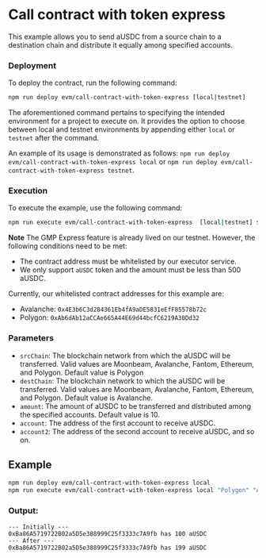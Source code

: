 # Call contract with token express

This example allows you to send aUSDC from a source chain to a destination chain and distribute it equally among specified accounts.

### Deployment

To deploy the contract, run the following command:

```bash
npm run deploy evm/call-contract-with-token-express [local|testnet]
```

The aforementioned command pertains to specifying the intended environment for a project to execute on. It provides the option to choose between local and testnet environments by appending either `local` or `testnet` after the command. 

An example of its usage is demonstrated as follows: `npm run deploy evm/call-contract-with-token-express local` or `npm run deploy evm/call-contract-with-token-express testnet`. 

### Execution

To execute the example, use the following command:

```bash
npm run execute evm/call-contract-with-token-express  [local|testnet] ${srcChain} ${destChain} ${amount} ${account} ${account2} ...
```

**Note**
The GMP Express feature is already lived on our testnet. However, the following conditions need to be met:

-   The contract address must be whitelisted by our executor service.
-   We only support `aUSDC` token and the amount must be less than 500 aUSDC.

Currently, our whitelisted contract addresses for this example are:

-   Avalanche: `0x4E3b6C3d284361Eb4fA9aDE5831eEfF85578b72c`
-   Polygon: `0xAb6dAb12aCCAe665A44E69d44bcfC6219A30Dd32`

### Parameters

-   `srcChain`: The blockchain network from which the aUSDC will be transferred. Valid values are Moonbeam, Avalanche, Fantom, Ethereum, and Polygon. Default value is Polygon
-   `destChain`: The blockchain network to which the aUSDC will be transferred. Valid values are Moonbeam, Avalanche, Fantom, Ethereum, and Polygon. Default value is Avalanche.
-   `amount`: The amount of aUSDC to be transferred and distributed among the specified accounts. Default value is 10.
-   `account`: The address of the first account to receive aUSDC.
-   `account2`: The address of the second account to receive aUSDC, and so on.

## Example

```bash
npm run deploy evm/call-contract-with-token-express local
npm run execute evm/call-contract-with-token-express local "Polygon" "Avalanche" 100 0xBa86A5719722B02a5D5e388999C25f3333c7A9fb
```

### Output:

```
--- Initially ---
0xBa86A5719722B02a5D5e388999C25f3333c7A9fb has 100 aUSDC
--- After ---
0xBa86A5719722B02a5D5e388999C25f3333c7A9fb has 199 aUSDC
```
